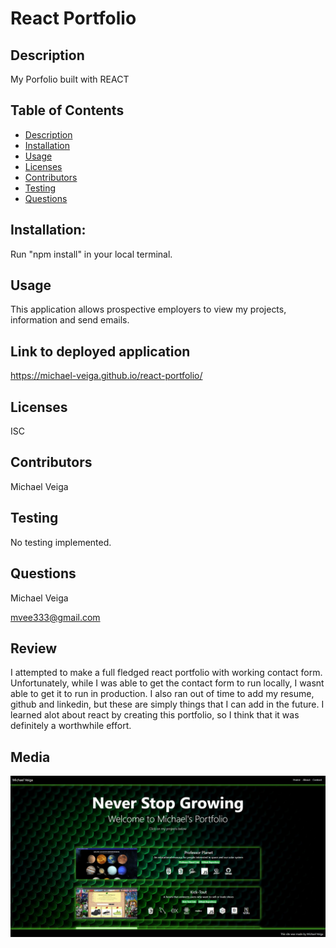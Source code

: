 # React Portfolio

## Description

My Porfolio built with REACT

## Table of Contents

- [Description](#Description)
- [Installation](#Installation)
- [Usage](#Usage)
- [Licenses](#Licenses)
- [Contributors](#Contributors)
- [Testing](#Testing)
- [Questions](#Questions)

## Installation:

Run "npm install" in your local terminal.

## Usage

This application allows prospective employers to view my projects, information and send emails.

## Link to deployed application

https://michael-veiga.github.io/react-portfolio/

## Licenses

ISC

## Contributors

Michael Veiga

## Testing

No testing implemented.

## Questions

Michael Veiga

mvee333@gmail.com

## Review

I attempted to make a full fledged react portfolio with working contact form. Unfortunately, while I was able to get the contact form to run locally, I wasnt able to get it to run in production. I also ran out of time to add my resume, github and linkedin, but these are simply things that I can add in the future. I learned alot about react by creating this portfolio, so I think that it was definitely a worthwhile effort.  

## Media

![Image of deployed application](https://github.com/Michael-Veiga/react-portfolio/blob/master/src/assets/images/reactp.JPG?raw=true)